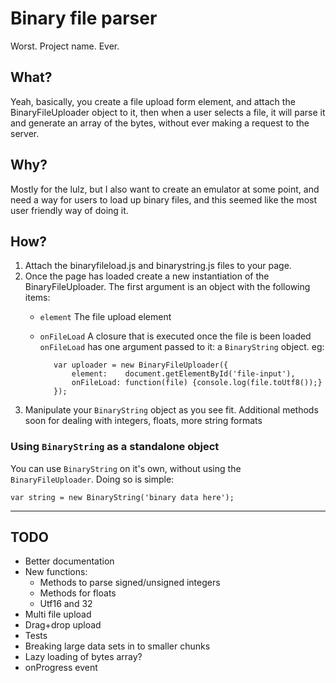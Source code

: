 # Binary file parser

Worst. Project name. Ever.

## What?

Yeah, basically, you create a file upload form element, and attach the BinaryFileUploader object to it, then when a user selects a file, it will parse it and generate an array of the bytes, without ever making a request to the server.

## Why?

Mostly for the lulz, but I also want to create an emulator at some point, and need a way for users to load up binary files, and this seemed like the most user friendly way of doing it.

## How?

1. Attach the binaryfileload.js and binarystring.js files to your page.
2. Once the page has loaded create a new instantiation of the BinaryFileUploader. The first argument is an object with the following items:
   * `element` The file upload element
   * `onFileLoad` A closure that is executed once the file is been loaded
   `onFileLoad` has one argument passed to it: a `BinaryString` object.
   eg:

            var uploader = new BinaryFileUploader({
                element:    document.getElementById('file-input'),
                onFileLoad: function(file) {console.log(file.toUtf8());}
            });


3. Manipulate your `BinaryString` object as you see fit. Additional methods soon for dealing with integers, floats, more string formats

### Using `BinaryString` as a standalone object

You can use `BinaryString` on it's own, without using the `BinaryFileUploader`. Doing so is simple:

    var string = new BinaryString('binary data here');

- - -

## TODO

* Better documentation
* New functions:
  * Methods to parse signed/unsigned integers
  * Methods for floats
  * Utf16 and 32
* Multi file upload
* Drag+drop upload
* Tests
* Breaking large data sets in to smaller chunks
* Lazy loading of bytes array?
* onProgress event
